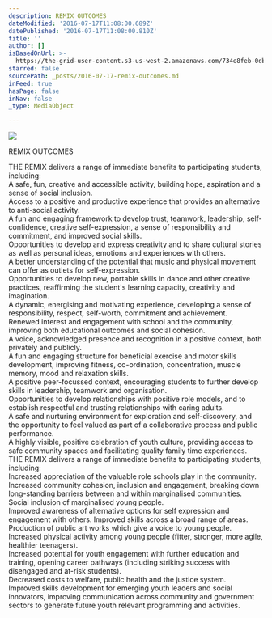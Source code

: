 ```yaml
---
description: REMIX OUTCOMES
dateModified: '2016-07-17T11:08:00.689Z'
datePublished: '2016-07-17T11:08:00.810Z'
title: ''
author: []
isBasedOnUrl: >-
  https://the-grid-user-content.s3-us-west-2.amazonaws.com/734e8feb-0dbd-4cb8-8e04-7f44c07e58df.jpg
starred: false
sourcePath: _posts/2016-07-17-remix-outcomes.md
inFeed: true
hasPage: false
inNav: false
_type: MediaObject

---
```

![](https://the-grid-user-content.s3-us-west-2.amazonaws.com/734e8feb-0dbd-4cb8-8e04-7f44c07e58df.jpg)

REMIX OUTCOMES

THE REMIX delivers a range of immediate benefits to participating students, including:  
A safe, fun, creative and accessible activity, building hope, aspiration and a sense of social inclusion.   
Access to a positive and productive experience that provides an alternative to anti-social activity.   
A fun and engaging framework to develop trust, teamwork, leadership, self-confidence, creative self-expression, a sense of responsibility and commitment, and improved social skills.   
Opportunities to develop and express creativity and to share cultural stories as well as personal ideas, emotions and experiences with others.   
A better understanding of the potential that music and physical movement can offer as outlets for self-expression.   
Opportunities to develop new, portable skills in dance and other creative practices, reaffirming the student's learning capacity, creativity and imagination.   
A dynamic, energising and motivating experience, developing a sense of responsibility, respect, self-worth, commitment and achievement.   
Renewed interest and engagement with school and the community, improving both educational outcomes and social cohesion.   
A voice, acknowledged presence and recognition in a positive context, both privately and publicly.   
A fun and engaging structure for beneficial exercise and motor skills development, improving fitness, co-ordination, concentration, muscle memory, mood and relaxation skills.   
A positive peer-focussed context, encouraging students to further develop skills in leadership, teamwork and organisation.   
Opportunities to develop relationships with positive role models, and to establish respectful and trusting relationships with caring adults.   
A safe and nurturing environment for exploration and self-discovery, and the opportunity to feel valued as part of a collaborative process and public performance.   
A highly visible, positive celebration of youth culture, providing access to safe community spaces and facilitating quality family time experiences.   
THE REMIX delivers a range of immediate benefits to participating students, including:   
Increased appreciation of the valuable role schools play in the community.   
Increased community cohesion, inclusion and engagement, breaking down long-standing barriers between and within marginalised communities. Social inclusion of marginalised young people.   
Improved awareness of alternative options for self expression and engagement with others. Improved skills across a broad range of areas.   
Production of public art works which give a voice to young people. Increased physical activity among young people (fitter, stronger, more agile, healthier teenagers).   
Increased potential for youth engagement with further education and training, opening career pathways (including striking success with disengaged and at-risk students).   
Decreased costs to welfare, public health and the justice system.   
Improved skills development for emerging youth leaders and social innovators, improving communication across community and government sectors to generate future youth relevant programming and activities.